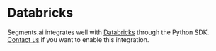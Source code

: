 # Databricks

Segments.ai integrates well with [Databricks](https://www.databricks.com/) through the Python SDK. [Contact us](https://segments.ai/contact) if you want to enable this integration.
